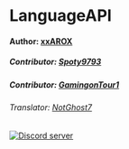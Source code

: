 # LanguageAPI
#### Author: [xxAROX](https://donate.xxarox.de)
##### Contributor: [Spoty9793](https://twitter.xxspoty.de)
##### Contributor: [GamingonTour1](https://duscheissnig.ga/discord)
###### Translator: [NotGhost7](https://stimomc.de/discord)
<a href="https://stimomc.de/discord"><img src="https://discordapp.com/api/guilds/664707991974576137/embed.png" alt="Discord server"/></a>
